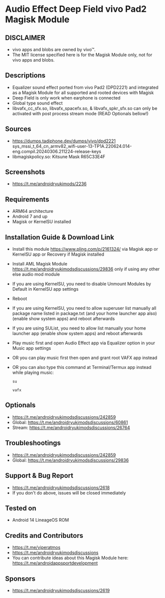 # Audio Effect Deep Field vivo Pad2 Magisk Module

## DISCLAIMER
- vivo apps and blobs are owned by vivo™.
- The MIT license specified here is for the Magisk Module only, not for vivo apps and blobs.

## Descriptions
- Equalizer sound effect ported from vivo Pad2 (DPD2221) and integrated as a Magisk Module for all supported and rooted devices with Magisk
- Deep Field is only work when earphone is connected
- Global type sound effect
- libvafx_cc_sfx.so, libvafx_spacefx.so, & libvafx_spkr_sfx.so can only be activated with post process stream mode (READ Optionals bellow!)

## Sources
- https://dumps.tadiphone.dev/dumps/vivo/dpd2221 sys_mssi_t_64_cn_armv82_wifi-user-13-TP1A.220624.014-eng.compil.20240306.211224-release-keys
- libmagiskpolicy.so: Kitsune Mask R65C33E4F

## Screenshots
- https://t.me/androidryukimods/2236

## Requirements
- ARM64 architecture
- Android 7 and up
- Magisk or KernelSU installed

## Installation Guide & Download Link
- Install this module https://www.pling.com/p/2161324/ via Magisk app or KernelSU app or Recovery if Magisk installed
- Install AML Magisk Module https://t.me/androidryukimodsdiscussions/29836 only if using any other else audio mod module
- If you are using KernelSU, you need to disable Unmount Modules by Default in KernelSU app settings
- Reboot
- If you are using KernelSU, you need to allow superuser list manually all package name listed in package.txt (and your home launcher app also) (enable show system apps) and reboot afterwards
- If you are using SUList, you need to allow list manually your home launcher app (enable show system apps) and reboot afterwards
- Play music first and open Audio Effect app via Equalizer option in your Music app settings
- OR you can play music first then open and grant root VAFX app instead
- OR you can also type this command at Terminal/Termux app instead while playing music:

  `su`
  
  `vafx`

## Optionals
- https://t.me/androidryukimodsdiscussions/242859
- Global: https://t.me/androidryukimodsdiscussions/60861
- Stream: https://t.me/androidryukimodsdiscussions/26764

## Troubleshootings
- https://t.me/androidryukimodsdiscussions/242859
- Global: https://t.me/androidryukimodsdiscussions/29836

## Support & Bug Report
- https://t.me/androidryukimodsdiscussions/2618
- If you don't do above, issues will be closed immediately

## Tested on
- Android 14 LineageOS ROM

## Credits and Contributors
- https://t.me/viperatmos
- https://t.me/androidryukimodsdiscussions
- You can contribute ideas about this Magisk Module here: https://t.me/androidappsportdevelopment

## Sponsors
- https://t.me/androidryukimodsdiscussions/2619



